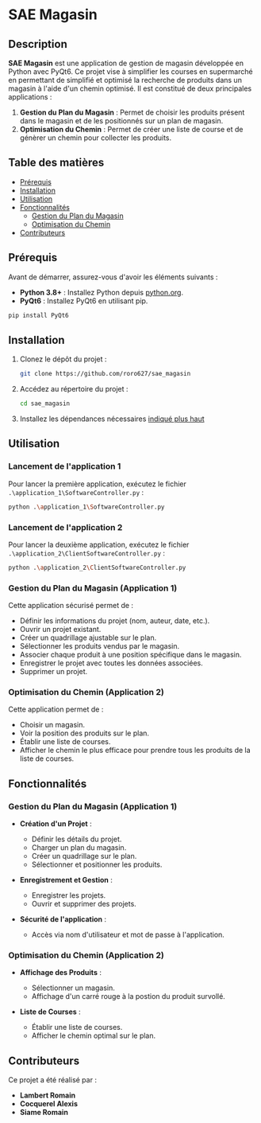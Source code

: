 # SAE Magasin

## Description

**SAE Magasin** est une application de gestion de magasin développée en Python avec PyQt6. Ce projet vise à simplifier les courses en supermarché en permettant de simplifié et optimisé la recherche de produits dans un magasin à l'aide d'un chemin optimisé. Il est constitué de deux principales applications :

1. **Gestion du Plan du Magasin** : Permet de choisir les produits présent dans le magasin et de les positionnés sur un plan de magasin.
2. **Optimisation du Chemin** : Permet de créer une liste de course et de génèrer un chemin pour collecter les produits.

## Table des matières

- [Prérequis](#prérequis)
- [Installation](#installation)
- [Utilisation](#utilisation)
- [Fonctionnalités](#fonctionnalités)
  - [Gestion du Plan du Magasin](#gestion-du-Plan-du-Magasin-(Application-1))
  - [Optimisation du Chemin](#optimisation-du-Chemin-(Application-2))
- [Contributeurs](#contributeurs)

## Prérequis

Avant de démarrer, assurez-vous d'avoir les éléments suivants :

- **Python 3.8+** : Installez Python depuis [python.org](https://www.python.org/downloads/).
- **PyQt6** : Installez PyQt6 en utilisant pip.

```bash
pip install PyQt6
```

## Installation

1. Clonez le dépôt du projet :

    ```bash
    git clone https://github.com/roro627/sae_magasin
    ```

2. Accédez au répertoire du projet :

    ```bash
    cd sae_magasin
    ```

3. Installez les dépendances nécessaires [indiqué plus haut](#prérequis) 

## Utilisation

### Lancement de l'application 1

Pour lancer la première application, exécutez le fichier `.\application_1\SoftwareController.py` :

```bash
python .\application_1\SoftwareController.py
```

### Lancement de l'application 2

Pour lancer la deuxième application, exécutez le fichier `.\application_2\ClientSoftwareController.py` :

```bash
python .\application_2\ClientSoftwareController.py
```

### Gestion du Plan du Magasin (Application 1)

Cette application sécurisé permet de :
- Définir les informations du projet (nom, auteur, date, etc.).
- Ouvrir un projet existant.
- Créer un quadrillage ajustable sur le plan.
- Sélectionner les produits vendus par le magasin.
- Associer chaque produit à une position spécifique dans le magasin.
- Enregistrer le projet avec toutes les données associées.
- Supprimer un projet.

### Optimisation du Chemin (Application 2)

Cette application permet de :
- Choisir un magasin.
- Voir la position des produits sur le plan.
- Établir une liste de courses.
- Afficher le chemin le plus efficace pour prendre tous les produits de la liste de courses.

## Fonctionnalités

### Gestion du Plan du Magasin (Application 1)

- **Création d'un Projet** :
  - Définir les détails du projet.
  - Charger un plan du magasin.
  - Créer un quadrillage sur le plan.
  - Sélectionner et positionner les produits.

- **Enregistrement et Gestion** :
  - Enregistrer les projets.
  - Ouvrir et supprimer des projets.

- **Sécurité de l'application** :
  - Accès via nom d'utilisateur et mot de passe à l'application.

### Optimisation du Chemin (Application 2)

- **Affichage des Produits** :
  - Sélectionner un magasin.
  - Affichage d'un carré rouge à la postion du produit survollé.

- **Liste de Courses** :
  - Établir une liste de courses.
  - Afficher le chemin optimal sur le plan.

## Contributeurs

Ce projet a été réalisé par :

- **Lambert Romain**
- **Cocquerel Alexis**
- **Siame Romain**
